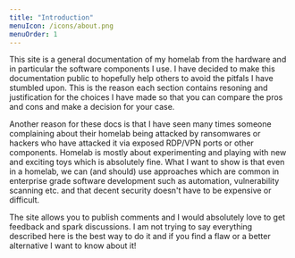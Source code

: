 ```yaml
---
title: "Introduction"
menuIcon: /icons/about.png
menuOrder: 1
---
```


This site is a general documentation of my homelab from the hardware and in particular the software components I use. I have decided to make this documentation public to hopefully help others to avoid the pitfals I have stumbled upon. This is the reason each section contains resoning and justification for the choices I have made so that you can compare the pros and cons and make a decision for your case.

Another reason for these docs is that I have seen many times someone complaining about their homelab being attacked by ransomwares or hackers who have attacked it via exposed RDP/VPN ports or other components. Homelab is mostly about experimenting and playing with new and exciting toys which is absolutely fine. What I want to show is that even in a homelab, we can (and should) use approaches which are common in enterprise grade software development such as automation, vulnerability scanning etc. and that decent security doesn't have to be expensive or difficult.

The site allows you to publish comments and I would absolutely love to get feedback and spark discussions. I am not trying to say everything described here is the best way to do it and if you find a flaw or a better alternative I want to know about it!